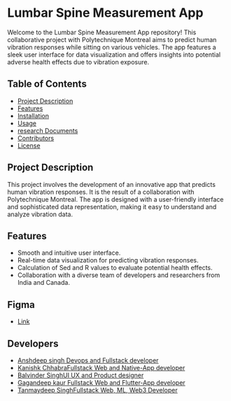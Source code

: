 # Lumbar Spine Measurement App

Welcome to the Lumbar Spine Measurement App repository! This collaborative project with Polytechnique Montreal aims to predict human vibration responses while sitting on various vehicles. The app features a sleek user interface for data visualization and offers insights into potential adverse health effects due to vibration exposure.

## Table of Contents
- [Project Description ](#description)
- [Features](#features)
- [Installation](#installation)
- [Usage](#usage)
- [research Documents](https://drive.google.com/drive/folders/1423uLAkVAZQB-4HbIufF8WYldj-LKHAm?usp=sharing)
- [Contributors](#contributors)
- [License](#license)

## Project Description
This project involves the development of an innovative app that predicts human vibration responses. It is the result of a collaboration with Polytechnique Montreal. The app is designed with a user-friendly interface and sophisticated data representation, making it easy to understand and analyze vibration data. 

## Features
- Smooth and intuitive user interface.
- Real-time data visualization for predicting vibration responses.
- Calculation of Sed and R values to evaluate potential health effects.
- Collaboration with a diverse team of developers and researchers from India and Canada.

## Figma
- [Link](https://www.figma.com/file/PgCW6GmxQ0EcCbNzS0NivB/Data-Hub?type=design&node-id=164%3A5039&mode=design&t=m8CpQ1o961wPeYsG-1)

## Developers
- [Anshdeep singh Devops and Fullstack developer](https://github.com/anshd258)
- [Kanishk ChhabraFullstack Web and Native-App developer](https://github.com/mrkc2303)
- [Balvinder SinghUI UX and Product designer](https://github.com/dexterousb)
- [Gagandeep kaur Fullstack Web and Flutter-App developer](https://github.com/gagandeepkaur15)
- [Tanmaydeep SinghFullstack Web, ML, Web3 Developer](https://github.com/Tanmaydeep-Singh)

